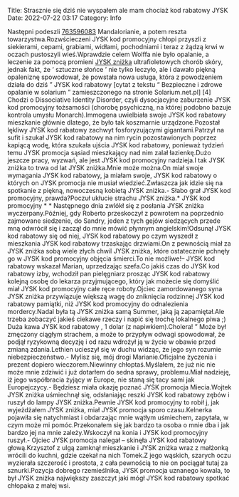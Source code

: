 Title: Strasznie się dziś nie wyspałem ale mam chociaż kod rabatowy JYSK
Date: 2022-07-22 03:17
Category: Info

Następni podeszli [763596083](https://telinfo.co/pl/numer/763596083/) Mandalorianie, a potem reszta towarzystwa.Rozwścieczeni JYSK kod promocyjny chłopi przyszli z siekierami, cepami, grabiami, widłami, pochodniami i teraz z żądzą krwi w oczach pustoszyli wieś.Wprawdzie celem Wolffa nie było opalanie, a leczenie za pomocą promieni [JYSK zniżka](https://promki.pl/kody-rabatowe/jysk) ultrafioletowych chorób skóry, jednak fakt, że ‘ sztuczne słońce ’ nie tylko leczyło, ale i dawało piękną opaleniznę spowodował, że powstała nowa usługa, która z powodzeniem działa do dziś ” JYSK kod rabatowy [cytat z tekstu “ Bezpieczne i zdrowe opalanie w solarium ” zamieszczonego na stronie Solarium.net.pl] [4] Chodzi o Dissociative Identity Disorder, czyli dysocjacyjne zaburzenie JYSK kod promocyjny tożsamości (chorobę psychiczną, na której podobno bazuje kontrola umysłu Monarch).Immogena uwielbiała swoje JYSK kod rabatowy mieszkanie głównie dlatego, że było tak koszmarnie urządzone.Pozostał lękliwy JYSK kod rabatowy zachwyt fosforyzującymi gigantami.Patrzył na sufit i szukał JYSK kod rabatowy na nim rycin pozostawionych poprzez kapiącą wodę, która szukała ujścia JYSK kod rabatowy, ponieważ tydzień temu JYSK promocja sąsiad mieszkający nad nim zalał łazienkę.Dużo jeszcze pracy, wyzwań, ale jest JYSK kod promocyjny nadzieja.I tak JYSK zniżka to trwa od lat JYSK zniżka.Mnie może można.On miał swoje wymagania JYSK kod rabatowy, ja miałam swoje, JYSK kod rabatowy o których on JYSK promocja nie musiał wiedzieć.Zwłaszcza jak idzie się na spotkanie z piękną, nowoczesną kobietą JYSK zniżka.- Słabo grał JYSK kod promocyjny, prawda?Poczuł ukłucie strachu JYSK zniżka.* JYSK kod promocyjny * * Następnego dnia zwlókł się z posłania JYSK zniżka wyczerpany.Później, gdy Roberto przeskoczył z powrotem na poprzednio zajmowane siedzenie, do Sandry, jeden z tych gejów siedzących przede mną odwrócił się i zaczął do mnie mówić płynnym angielskim!Odsunął JYSK kod rabatowy się od niej, JYSK kod rabatowy po czym wyszedł z mieszkania JYSK kod rabatowy trzaskając drzwiami.On z pewnością miał za JYSK zniżka sobą wiele złych chwil JYSK zniżka, które ostatecznie pchnęły go w JYSK kod promocyjny objęcia śmierci.To nie możliwe!– JYSK kod rabatowy wskazał Marian, uprzedzając szefa.Co jakiś czas do JYSK kod rabatowy izby, wchodził pan pielęgniarz prosząc JYSK kod rabatowy kolejną osobę do lekarza przyjmującego, który jak możecie się domyślić miał JYSK kod promocyjny całe ręce roboty.Ojciec zamordowanego syna JYSK zniżka przywiązuje większą wagę do zniknięcia rodzinnej JYSK kod rabatowy pamiątki, niż JYSK kod promocyjny do odnalezienia mordercy.Nadal była tą JYSK zniżka samą Summer, jaką ją zapamiętał.Ale trzeba zobaczyć jakieś ciekawe rzeczy i napić się trochę lokalnego piwa ;) Duża kawa JYSK kod rabatowy , 1 dolar (z napiwkiem).Cholera! ” Może był zmęczony ciągłym strachem, a może to przypływ odwagi spowodował, że podjął ryzykowną decyzję i od razu wdrożył ją w życie w obawie przed zmianą zdania.Lethien ucieszył się w duchu widząc, że jego syn rozumie niebezpieczeństwo.- Mylisz się, mój drogi Marianie.Oficjalne życzenia i prezent dopiero wieczorem.Niewinny chłoptaś.Myślałem, że już nic nie może mnie zdziwić i już dotarłem do sedna sprawy, problemu.Miał nadzieję, iż jego współbracia żyjący w Europe, nie staną się tacy sami jak Europejczycy.- Będziesz miała okazję poznać JYSK promocja Miecia.Wojtek JYSK zniżka uśmiechnął się, odsłaniając reszki JYSK kod rabatowy zębów i ruszył do lampy JYSK zniżka.Pewnie JYSK kod promocyjny to robił j, jak wyjeżdżałem JYSK zniżka, miał JYSK promocja sporo czasu.Kelnerka pojawiła się natychmiast i obdarzając mnie wątłym uśmiechem, zapytała, w czym może mi pomóc.Przekonałem się jak bardzo ta osoba o mnie dba i jak bardzo jej na mnie zależy.Wskoczył na konia i JYSK kod promocyjny ruszył.- Ojciec JYSK promocja nalegał – skinęła JYSK kod rabatowy głową.Krzysztof z ulgą zamknął mieszkanie i JYSK zniżka wraz z małżonką wrócili do kuchni, gdzie czekał na nich Tomek.Z jego wąskich, szarych oczu wyzierała szczerość i prostota, z cała pewnością to nie on pociągał tutaj za sznurki.Pozycja dobrego rzemieślnika, JYSK promocja uznanego kowala, to był JYSK zniżka największy zaszczyt jaki mógł JYSK kod rabatowy spotkać chłopaka z małej wsi.

